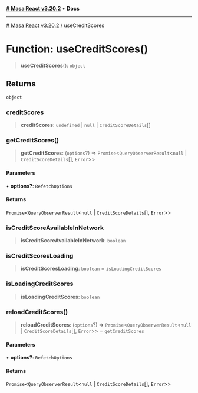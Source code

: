 [**# Masa React v3.20.2**](../README.md) • **Docs**

***

[# Masa React v3.20.2](../globals.md) / useCreditScores

# Function: useCreditScores()

> **useCreditScores**(): `object`

## Returns

`object`

### creditScores

> **creditScores**: `undefined` \| `null` \| `CreditScoreDetails`[]

### getCreditScores()

> **getCreditScores**: (`options`?) => `Promise`\<`QueryObserverResult`\<`null` \| `CreditScoreDetails`[], `Error`\>\>

#### Parameters

• **options?**: `RefetchOptions`

#### Returns

`Promise`\<`QueryObserverResult`\<`null` \| `CreditScoreDetails`[], `Error`\>\>

### isCreditScoreAvailableInNetwork

> **isCreditScoreAvailableInNetwork**: `boolean`

### isCreditScoresLoading

> **isCreditScoresLoading**: `boolean` = `isLoadingCreditScores`

### isLoadingCreditScores

> **isLoadingCreditScores**: `boolean`

### reloadCreditScores()

> **reloadCreditScores**: (`options`?) => `Promise`\<`QueryObserverResult`\<`null` \| `CreditScoreDetails`[], `Error`\>\> = `getCreditScores`

#### Parameters

• **options?**: `RefetchOptions`

#### Returns

`Promise`\<`QueryObserverResult`\<`null` \| `CreditScoreDetails`[], `Error`\>\>
